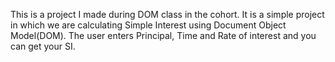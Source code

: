 This is a project I made during DOM class in the cohort.
It is a simple project in which we are calculating Simple Interest using Document Object Model(DOM).
The user enters Principal, Time and Rate of interest and you can get your SI.
